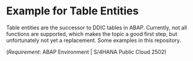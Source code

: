 # Example for Table Entities
Table entities are the successor to DDIC tables in ABAP. Currently, not all functions are supported, which makes the topic a good first step, but unfortunately not yet a replacement. Some examples in this repository. 

(*Requirement*: ABAP Environment | S/4HANA Public Cloud 2502)

